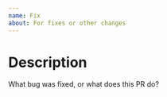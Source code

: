 ```yaml
---
name: Fix
about: For fixes or other changes 
---
```


# Description

What bug was fixed, or what does this PR do?